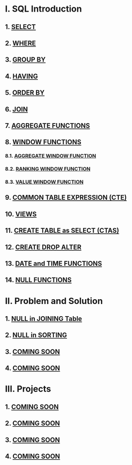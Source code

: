 # I. SQL Introduction

## 1. [SELECT](https://github.com/imdwipayana/PostgreSQL/tree/main/Practice/SELECT)
## 2. [WHERE](https://github.com/imdwipayana/PostgreSQL/tree/main/Practice/WHERE)
## 3. [GROUP BY](https://github.com/imdwipayana/PostgreSQL/tree/main/Practice/GROUP%20BY)
## 4. [HAVING](https://github.com/imdwipayana/PostgreSQL/tree/main/Practice/HAVING)
## 5. [ORDER BY](https://github.com/imdwipayana/PostgreSQL/tree/main/Practice/ORDER%20BY)
## 6. [JOIN](https://github.com/imdwipayana/PostgreSQL/tree/main/Practice/JOIN)
## 7. [AGGREGATE FUNCTIONS](https://github.com/imdwipayana/PostgreSQL/tree/main/Practice/AGGREGATE%20FUNCTIONS)



## 8. [WINDOW FUNCTIONS](https://github.com/imdwipayana/PostgreSQL/tree/main/Practice/WINDOWS%20FUNCTION)
### 8.1. [AGGREGATE WINDOW FUNCTION](https://github.com/imdwipayana/PostgreSQL/tree/main/Practice/WINDOWS%20FUNCTION/AGGREGATE%20WINDOW%20FUNCTIONS)
### 8.2. [RANKING WINDOW FUNCTION](https://github.com/imdwipayana/PostgreSQL/tree/main/Practice/WINDOWS%20FUNCTION/RANKING%20WINDOW%20FUNCTIONS)
### 8.3. [VALUE WINDOW FUNCTION](https://github.com/imdwipayana/PostgreSQL/tree/main/Practice/WINDOWS%20FUNCTION/VALUE%20WINDOW%20FUNCTION)


## 9. [COMMON TABLE EXPRESSION (CTE)](https://github.com/imdwipayana/PostgreSQL/tree/main/Practice/COMMON%20TABLE%20EXPRESSION)
## 10. [VIEWS](https://github.com/imdwipayana/PostgreSQL/tree/main/Practice/VIEWS)
## 11. [CREATE TABLE as SELECT (CTAS)](https://github.com/imdwipayana/PostgreSQL/tree/main/Practice/Create%20Table%20as%20SELECT)
## 12. [CREATE DROP ALTER](https://github.com/imdwipayana/PostgreSQL/tree/main/Practice/CREATE%20DROP%20ALTER%20TABLE)
## 13. [DATE and TIME FUNCTIONS](https://github.com/imdwipayana/PostgreSQL/tree/main/Practice/DATE%20and%20TIME%20FUNCTION)
## 14. [NULL FUNCTIONS](https://github.com/imdwipayana/PostgreSQL/tree/main/Practice/NULL%20FUNCTION)


# II. Problem and Solution
## 1. [NULL in JOINING Table](https://github.com/imdwipayana/PostgreSQL/tree/main/Problem%20and%20Solution/NULL%20in%20JOINING%20Table)
## 2. [NULL in SORTING](https://github.com/imdwipayana/PostgreSQL/tree/main/Problem%20and%20Solution/NULL%20in%20SORTING)
## 3. [COMING SOON](https://github.com/imdwipayana/PostgreSQL/tree/main/Practice/SELECT)
## 4. [COMING SOON](https://github.com/imdwipayana/PostgreSQL/tree/main/Practice/SELECT)

# III. Projects
## 1. [COMING SOON](https://github.com/imdwipayana/PostgreSQL/tree/main/Practice/SELECT)
## 2. [COMING SOON](https://github.com/imdwipayana/PostgreSQL/tree/main/Practice/SELECT)
## 3. [COMING SOON](https://github.com/imdwipayana/PostgreSQL/tree/main/Practice/SELECT)
## 4. [COMING SOON](https://github.com/imdwipayana/PostgreSQL/tree/main/Practice/SELECT)
